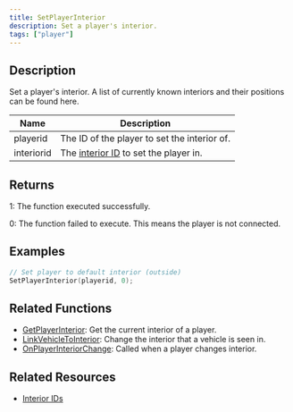 ```yaml
---
title: SetPlayerInterior
description: Set a player's interior.
tags: ["player"]
---
```


## Description

Set a player's interior. A list of currently known interiors and their positions can be found here.

| Name       | Description                                                          |
| ---------- | -------------------------------------------------------------------- |
| playerid   | The ID of the player to set the interior of.                         |
| interiorid | The [interior ID](../resources/interiorids) to set the player in. |

## Returns

1: The function executed successfully.

0: The function failed to execute. This means the player is not connected.

## Examples

```c
// Set player to default interior (outside)
SetPlayerInterior(playerid, 0);
```

## Related Functions

- [GetPlayerInterior](GetPlayerInterior): Get the current interior of a player.
- [LinkVehicleToInterior](LinkVehicleToInterior): Change the interior that a vehicle is seen in.
- [OnPlayerInteriorChange](../callbacks/OnPlayerInteriorChange): Called when a player changes interior.

## Related Resources

- [Interior IDs](../resources/interiorids)
